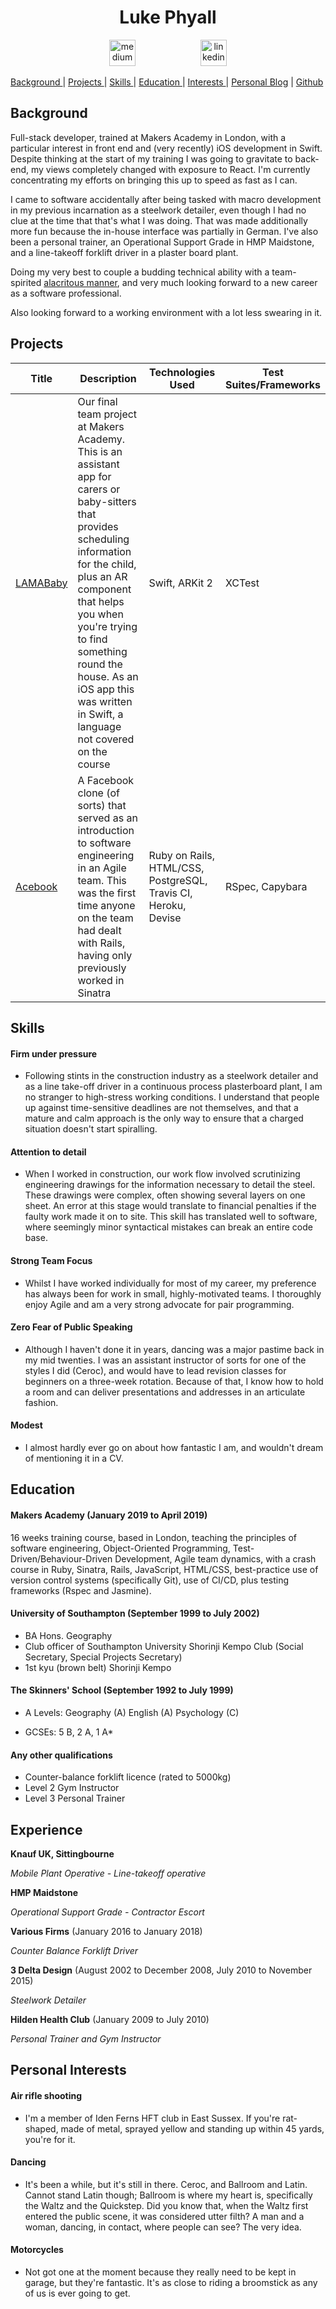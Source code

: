 <h1 align="center">Luke Phyall</h1>
<p align="center">
  <a href="https://medium.com/shoreditch-warlock">
    <img src="http://www.webmasto.com/wp-content/uploads/2017/08/Medium-App-Icon-2017.png"   alt="medium" hspace="50" height="42" width="42""></a>
    <a href="https://www.linkedin.com/in/luke-phyall-93a473183/">
   <img src="https://www.iconfinder.com/data/icons/free-social-icons/67/linkedin_circle_color-512.png" alt="linkedin" hspace="50" height="42" width="42"></a>

  [Background ](#background) |
  [Projects ](#projects) |
  [Skills ](#skills) |
  [Education ](#education) |
  [Interests ](#interests) |
  [Personal Blog](https://medium.com/shoreditch-warlock) |
  [Github](https://github.com/Schofield88)
</p>

## Background

Full-stack developer, trained at Makers Academy in London, with a particular interest in front end and (very recently) iOS development in Swift. Despite thinking at the start of my training I was going to gravitate to back-end, my views completely changed with exposure to React. I'm currently concentrating my efforts on bringing this up to speed as fast as I can.

I came to software accidentally after being tasked with macro development in my previous incarnation as a steelwork detailer, even though I had no clue at the time that that's what I was doing. That was made additionally more fun because the in-house interface was partially in German. I've also been a personal trainer, an Operational Support Grade in HMP Maidstone, and a line-takeoff forklift driver in a plaster board plant.

Doing my very best to couple a budding technical ability with a team-spirited [alacritous manner](https://medium.com/shoreditch-warlock/how-to-be-a-steely-eyed-code-jack-with-steely-eyes-of-steel-dd369e3f6299), and very much looking forward to a new career as a software professional.

Also looking forward to a working environment with a lot less swearing in it.

## Projects
| Title | Description | Technologies Used | Test Suites/Frameworks |
|--|--|--|--|
| [LAMABaby](https://github.com/Schofield88/LAMAbaby) | Our final team project at Makers Academy. This is an assistant app for carers or baby-sitters that provides scheduling information for the child, plus an AR component that helps you when you're trying to find something round the house. As an iOS app this was written in Swift, a language not covered on the course | Swift, ARKit 2 | XCTest |
| [Acebook](https://github.com/Schofield88/acebook-Team_404) | A Facebook clone (of sorts) that served as an introduction to software engineering in an Agile team. This was the first time anyone on the team had dealt with Rails, having only previously worked in Sinatra | Ruby on Rails, HTML/CSS, PostgreSQL, Travis CI, Heroku, Devise | RSpec, Capybara |


## Skills

#### Firm under pressure

- Following stints in the construction industry as a steelwork detailer and as a line take-off driver in a continuous process plasterboard plant, I am no stranger to high-stress working conditions. I understand that people up against time-sensitive deadlines are not themselves, and that a mature and calm approach is the only way to ensure that a charged situation doesn't start spiralling.

#### Attention to detail

- When I worked in construction, our work flow involved scrutinizing engineering drawings for the information necessary to detail the steel. These drawings were complex, often showing several layers on one sheet. An error at this stage would translate to financial penalties if the faulty work made it on to site. This skill has translated well to software, where seemingly minor syntactical mistakes can break an entire code base.

#### Strong Team Focus

- Whilst I have worked individually for most of my career, my preference has always been for work in small, highly-motivated teams. I thoroughly enjoy Agile and am a very strong advocate for pair programming.

#### Zero Fear of Public Speaking

- Although I haven't done it in years, dancing was a major pastime back in my mid twenties. I was an assistant instructor of sorts for one of the styles I did (Ceroc), and would have to lead revision classes for beginners on a three-week rotation. Because of that, I know how to hold a room and can deliver presentations and addresses in an articulate fashion.

#### Modest

- I almost hardly ever go on about how fantastic I am, and wouldn't dream of mentioning it in a CV.

## Education

#### Makers Academy (January 2019 to April 2019)

16 weeks training course, based in London, teaching the principles of software engineering, Object-Oriented Programming,  Test-Driven/Behaviour-Driven Development, Agile team dynamics, with a crash course in Ruby, Sinatra, Rails, JavaScript, HTML/CSS, best-practice use of version control systems (specifically Git), use of CI/CD, plus testing frameworks (Rspec and Jasmine).

#### University of Southampton (September 1999 to July 2002)

- BA Hons. Geography
- Club officer of Southampton University Shorinji Kempo Club (Social Secretary, Special Projects Secretary)
- 1st kyu (brown belt) Shorinji Kempo

#### The Skinners' School (September 1992 to July 1999)

- A Levels:
  Geography (A)
  English (A)
  Psychology (C)

- GCSEs:
  5 B, 2 A, 1 A*

#### Any other qualifications

- Counter-balance forklift licence (rated to 5000kg)
- Level 2 Gym Instructor
- Level 3 Personal Trainer

## Experience

**Knauf UK, Sittingbourne**

*Mobile Plant Operative - Line-takeoff operative*

**HMP Maidstone**

*Operational Support Grade - Contractor Escort*

**Various Firms** (January 2016 to January 2018)

*Counter Balance Forklift Driver*

**3 Delta Design** (August 2002 to December 2008, July 2010 to November 2015)

*Steelwork Detailer*  

**Hilden Health Club** (January 2009 to July 2010)   

*Personal Trainer and Gym Instructor*  

## Personal Interests

#### Air rifle shooting

- I'm a member of Iden Ferns HFT club in East Sussex. If you're rat-shaped, made of metal, sprayed yellow and standing up within 45 yards, you're for it.

#### Dancing

- It's been a while, but it's still in there. Ceroc, and Ballroom and Latin. Cannot stand Latin though; Ballroom is where my heart is, specifically the Waltz and the Quickstep. Did you know that, when the Waltz first entered the public scene, it was considered utter filth? A man and a woman, dancing, in contact, where people can see? The very idea.

#### Motorcycles

- Not got one at the moment because they really need to be kept in garage, but they're fantastic. It's as close to riding a broomstick as any of us is ever going to get.
